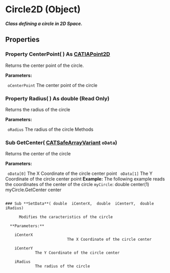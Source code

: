 # Circle2D (Object)

**_Class defining a circle in 2D Space._**

## Properties

### Property **CenterPoint**( ) As [CATIAPoint2D](../SketcherInterfaces/interface_Point2D_9306.md)

Returns the center point of the circle.

**Parameters:**

` oCenterPoint`      The center point of the circle

### Property **Radius**( ) As double (Read Only)

Returns the radius of the circle

**Parameters:**

` oRadius`      The radius of the circle
Methods

### Sub **GetCenter**( [CATSafeArrayVariant](../System/typedef_CATSafeArrayVariant_73843.md)  `oData`)

Returns the center of the circle

**Parameters:**

` oData[0]`      The X Coordinate of the circle center point
` oData[1]`      The Y Coordinate of the circle center point **Example:**     The following example reads the coordinates of the center
of the circle `myCircle`: double center(1) myCircle.GetCenter center

```VBScript

### Sub **SetData**( double  iCenterX,  double  iCenterY,  double  iRadius)

      Modifies the caracteristics of the circle

  **Parameters:**

    iCenterX
                           The X Coordinate of the circle center

    iCenterY
             The Y Coordinate of the circle center

    iRadius
             The radius of the circle